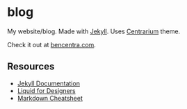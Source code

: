 blog
====

My website/blog. Made with [Jekyll](http://jekyllrb.com/). Uses [Centrarium](https://github.com/bencentra/centrarium) theme.

Check it out at [bencentra.com](http://bencentra.com/).

Resources
---------

* [Jekyll Documentation](http://jekyllrb.com/docs/home/)
* [Liquid for Designers](https://github.com/Shopify/liquid/wiki/Liquid-for-Designers)
* [Markdown Cheatsheet](https://github.com/adam-p/markdown-here/wiki/Markdown-Cheatsheet)
